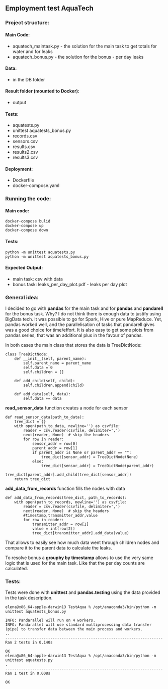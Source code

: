 ## Employment test AquaTech

### Project structure:

#### Main Code:
- aquatech_maintask.py - the solution for the main task to get totals for water and for leaks
- aquatech_bonus.py - the solution for the bonus - per day leaks

#### Data:
- in the DB folder

#### Result folder (mounted to Docker):
- output

#### Tests:

- aquatests.py
- unittest aquatests_bonus.py
- records.csv
- sensors.csv
- results.csv
- results2.csv
- results3.csv

#### Deployment:
- Dockerfile 
- docker-compose.yaml

### Running the code:

#### Main code:
```
docker-compose bulid
docker-compose up
docker-compose down
```

#### Tests:
```
python -m unittest aquatests.py
python -m unittest aquatests_bonus.py
```

#### Expected Output:
- main task: csv with data
- bonus task: leaks_per_day_plot.pdf - leaks per day plot

### General idea:

I decided to go with **pandas** for the main task and for **pandas** and **pandarell** for the bonus task. Why? I do not think there is enough data to justify using BigData tech. It was possible to go for Spark, Hive or pure MapReduce. Yet, pandas worked well, and the parallelisation of tasks that pandarell gives was a good choice for time/effort. It is also easy to get some plots from pandas series, that was an additional plus in the favour of pandas.

In both cases the main class that stores the data is TreeDictNode:

```
class TreeDictNode:
    def __init__(self, parent_name):
        self.parent_name = parent_name
        self.data = 0
        self.children = []

    def add_child(self, child):
        self.children.append(child)

    def add_data(self, data):
        self.data += data
```

**read_sensor_data** function creates a node for each sensor
```
def read_sensor_data(path_to_data):
    tree_dict = {}
    with open(path_to_data, newline='') as csvfile:
        reader = csv.reader(csvfile, delimiter=',')
        next(reader, None)  # skip the headers
        for row in reader:
            sensor_addr = row[0]
            parent_addr = row[1]
            if parent_addr is None or parent_addr == "":
                tree_dict[sensor_addr] = TreeDictNode(None)
            else:
                tree_dict[sensor_addr] = TreeDictNode(parent_addr)
                tree_dict[parent_addr].add_child(tree_dict[sensor_addr])
    return tree_dict
```

**add_data_from_records** function fills the nodes with data
```
def add_data_from_records(tree_dict, path_to_records):
    with open(path_to_records, newline='') as csvfile:
        reader = csv.reader(csvfile, delimiter=',')
        next(reader, None)  # skip the headers
        #timestamp,transmitter_addr,value
        for row in reader:
            transmitter_addr = row[1]
            value = int(row[2])
            tree_dict[transmitter_addr].add_data(value)
```

That allows to easily see how much data went through children nodes and compare it to the parent data to calculate the leaks.

To resolve bonus a **groupby by timestamp** allows to use the very same logic that is used for the main task. Like that the per day counts are calculated.

### Tests:

Tests were done with **unittest** and **pandas.testing** using the data provided in the task description.

```
elena@x86_64-apple-darwin13 TestAqua % /opt/anaconda3/bin/python -m unittest aquatests_bonus.py

INFO: Pandarallel will run on 4 workers.
INFO: Pandarallel will use standard multiprocessing data transfer (pipe) to transfer data between the main process and workers.
..
----------------------------------------------------------------------
Ran 2 tests in 0.140s

OK
elena@x86_64-apple-darwin13 TestAqua % /opt/anaconda3/bin/python -m unittest aquatests.py      
.
----------------------------------------------------------------------
Ran 1 test in 0.008s

OK
```


